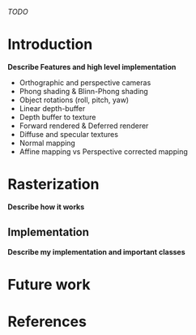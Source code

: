 _TODO_
# Introduction
**Describe Features and high level implementation**

* Orthographic and perspective cameras
* Phong shading &  Blinn-Phong shading
* Object rotations (roll, pitch, yaw)
* Linear depth-buffer
* Depth buffer to texture
* Forward rendered & Deferred renderer
* Diffuse and specular textures
* Normal mapping
* Affine mapping vs Perspective corrected mapping

# Rasterization
**Describe how it works**

## Implementation
**Describe my implementation and important classes**

# Future work
# References